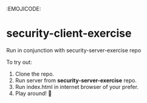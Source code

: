 :EMOJICODE:
# security-client-exercise
Run in conjunction with security-server-exercise repo

To try out:
1. Clone the repo.
2. Run server from **security-server-exercise** repo.
3. Run index.html in internet browser of your prefer.
4. Play around! :speak_no_evil:

